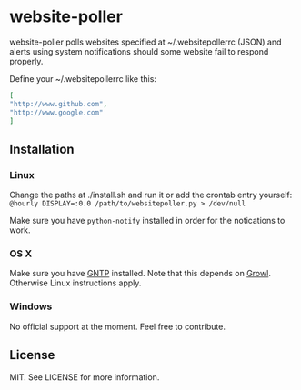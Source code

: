 # website-poller

website-poller polls websites specified at ~/.websitepollerrc (JSON) and alerts
using system notifications should some website fail to respond properly.

Define your ~/.websitepollerrc like this:

```json
[
"http://www.github.com",
"http://www.google.com"
]
```

## Installation

### Linux

Change the paths at ./install.sh and run it or add the crontab entry yourself: `@hourly DISPLAY=:0.0 /path/to/websitepoller.py > /dev/null`

Make sure you have `python-notify` installed in order for the notications to work.

### OS X

Make sure you have [GNTP](https://github.com/kfdm/gntp/) installed. Note that this depends on [Growl](http://growl.info/). Otherwise Linux instructions apply.

### Windows

No official support at the moment. Feel free to contribute.

## License

MIT. See LICENSE for more information.
